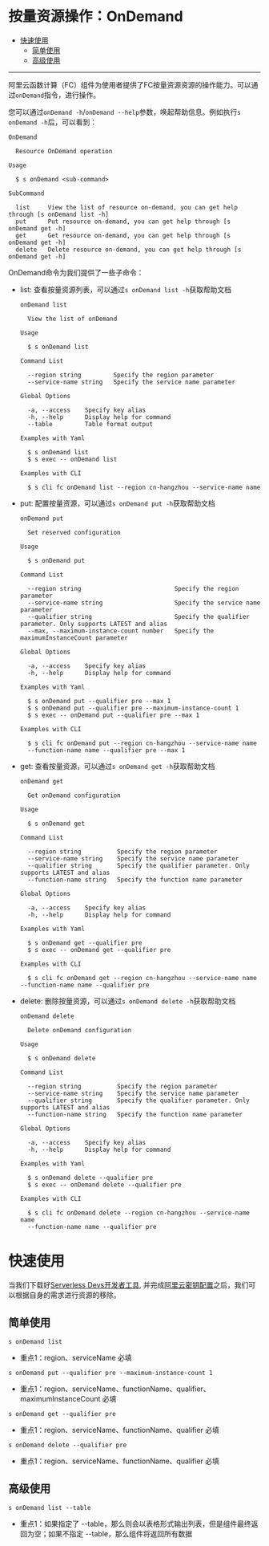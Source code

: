 # 按量资源操作：OnDemand

- [快速使用](#快速使用)
  - [简单使用](#简单使用)
  - [高级使用](#高级使用)


------


阿里云函数计算（FC）组件为使用者提供了FC按量资源资源的操作能力。可以通过`onDemand`指令，进行操作。

您可以通过`onDemand -h`/`onDemand --help`参数，唤起帮助信息。例如执行`s onDemand -h`后，可以看到：

```
OnDemand

  Resource OnDemand operation 

Usage

  $ s onDemand <sub-command> 

SubCommand

  list     View the list of resource on-demand, you can get help through [s onDemand list -h] 
  put      Put resource on-demand, you can get help through [s onDemand get -h]               
  get      Get resource on-demand, you can get help through [s onDemand get -h]               
  delete   Delete resource on-demand, you can get help through [s onDemand get -h]

```
OnDemand命令为我们提供了一些子命令：
- list: 查看按量资源列表，可以通过`s onDemand list -h`获取帮助文档
    ```
    onDemand list

      View the list of onDemand 

    Usage

      $ s onDemand list 

    Command List

      --region string         Specify the region parameter       
      --service-name string   Specify the service name parameter 

    Global Options

      -a, --access    Specify key alias        
      -h, --help      Display help for command 
      --table         Table format output      

    Examples with Yaml

      $ s onDemand list         
      $ s exec -- onDemand list 

    Examples with CLI

      $ s cli fc onDemand list --region cn-hangzhou --service-name name 
    
    ```
- put: 配置按量资源，可以通过`s onDemand put -h`获取帮助文档
    ```
    onDemand put

      Set reserved configuration 

    Usage

      $ s onDemand put 

    Command List

      --region string                          Specify the region parameter                                    
      --service-name string                    Specify the service name parameter                              
      --qualifier string                       Specify the qualifier parameter. Only supports LATEST and alias 
      --max, --maximum-instance-count number   Specify the maximumInstanceCount parameter                      

    Global Options

      -a, --access    Specify key alias        
      -h, --help      Display help for command 

    Examples with Yaml

      $ s onDemand put --qualifier pre --max 1                    
      $ s onDemand put --qualifier pre --maximum-instance-count 1 
      $ s exec -- onDemand put --qualifier pre --max 1            

    Examples with CLI

      $ s cli fc onDemand put --region cn-hangzhou --service-name name              
      --function-name name --qualifier pre --max 1  
    ```
- get: 查看按量资源，可以通过`s onDemand get -h`获取帮助文档
    ```
    onDemand get

      Get onDemand configuration 

    Usage

      $ s onDemand get 

    Command List

      --region string          Specify the region parameter                                    
      --service-name string    Specify the service name parameter                              
      --qualifier string       Specify the qualifier parameter. Only supports LATEST and alias 
      --function-name string   Specify the function name parameter                             

    Global Options

      -a, --access    Specify key alias        
      -h, --help      Display help for command 

    Examples with Yaml

      $ s onDemand get --qualifier pre         
      $ s exec -- onDemand get --qualifier pre 

    Examples with CLI

      $ s cli fc onDemand get --region cn-hangzhou --service-name name --function-name name --qualifier pre 
    ```
- delete: 删除按量资源，可以通过`s onDemand delete -h`获取帮助文档
    ```
    onDemand delete

      Delete onDemand configuration 

    Usage

      $ s onDemand delete 

    Command List

      --region string          Specify the region parameter                                    
      --service-name string    Specify the service name parameter                              
      --qualifier string       Specify the qualifier parameter. Only supports LATEST and alias 
      --function-name string   Specify the function name parameter                             

    Global Options

      -a, --access    Specify key alias        
      -h, --help      Display help for command 

    Examples with Yaml

      $ s onDemand delete --qualifier pre         
      $ s exec -- onDemand delete --qualifier pre 

    Examples with CLI

      $ s cli fc onDemand delete --region cn-hangzhou --service-name name           
      --function-name name --qualifier pre  
    ```

# 快速使用

当我们下载好[Serverless Devs开发者工具](../Getting-started/Install-tutorial.md), 并完成[阿里云密钥配置](../Getting-started/Setting-up-credentials.md)之后，我们可以根据自身的需求进行资源的移除。

## 简单使用

```
s onDemand list
```

- 重点1：region、serviceName 必填


```
s onDemand put --qualifier pre --maximum-instance-count 1 
```

- 重点1：region、serviceName、functionName、qualifier、maximumInstanceCount 必填


```
s onDemand get --qualifier pre
```
- 重点1：region、serviceName、functionName、qualifier 必填


```
s onDemand delete --qualifier pre
```
- 重点1：region、serviceName、functionName、qualifier 必填




## 高级使用

```
s onDemand list --table
```

- 重点1：如果指定了 --table，那么则会以表格形式输出列表，但是组件最终返回为空；如果不指定 --table，那么组件将返回所有数据
